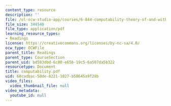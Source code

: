 ```yaml
---
content_type: resource
description: ''
file: /ol-ocw-studio-app/courses/6-844-computability-theory-of-and-with-scheme-spring-2003/60cadbac50de82211027b50645a9f28b_computability.pdf
file_size: 344540
file_type: application/pdf
learning_resource_types:
- Readings
license: https://creativecommons.org/licenses/by-nc-sa/4.0/
ocw_type: OCWFile
parent_title: Readings
parent_type: CourseSection
parent_uid: bd583dbd-6c80-e65b-19c5-6a507da5b322
resourcetype: Document
title: computability.pdf
uid: 60cadbac-50de-8221-1027-b50645a9f28b
video_files:
  video_thumbnail_file: null
video_metadata:
  youtube_id: null
---
```

